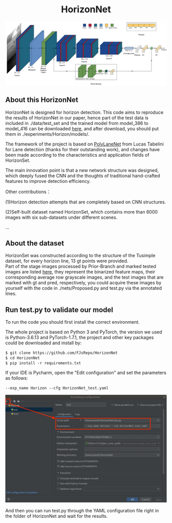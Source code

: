 <div align="center">

# HorizonNet
![HorizonNet](figures/HorizonNet.png "HorizonNet")
</div>

## About this HorizonNet
HorizonNet is designed for horizon detection.
This code aims to reproduce the results of HorizonNet in our paper, hence part of the test data is included in ./data/test_set and 
the trained model from model_386 to model_416 can be downloaded [here](https://drive.google.com/drive/folders/1Vt3C1QYJJp4FzUwde7bj444rH5MgxEIv?usp=sharing), and after download, you should put them in ./experiments/Horizon/models/.

The framework of the project is based on [PolyLaneNet](https://github.com/lucastabelini/PolyLaneNet) from Lucas Tabelini for Lane detection (thanks for their outstanding work),
and changes have been made according to the characteristics and application fields of HorizonSet.
 
The main innovation point is that a new network structure was designed, which deeply fused the CNN and the thoughts of traditional hand-crafted features to improve detection efficiency.

Other contributions：

(1)Horizon detection attempts that are completely based on CNN structures.

(2)Self-built dataset named HorizonSet, which contains more than 6000 images with six sub-datasets under different scenes.

...

## About the dataset
HorizonSet was constructed according to the structure of the Tusimple dataset, for every horizon line, 13 gt points were provided.  
Part of the stage images processed by Prior-Branch and marked tested images are listed [here](https://drive.google.com/drive/folders/142CuEn3hGg2kOixNX4qcallDWM_VRgNX?usp=sharing), they represent the binarized 
feature maps, their corresponding average row grayscale images, and the test images that are marked with gt and pred, respectively, you could acquire these images by yourself with the code in ./nets/Proposed.py and test.py via the annotated lines.

## Run test.py to validate our model
To run the code you should first install the correct environment.

The whole project is based on Python 3 and PyTorch, the version we used is Python-3.6.13 and PyTorch-1.7.1, 
the project and other key packages could be downloaded and install by:

```
$ git clone https://github.com/FJsRepo/HorizonNet
$ cd HorizonNet
$ pip install -r requirements.txt
```

If your IDE is Pycharm, open the "Edit configuration" and set the parameters as follows:
```
--exp_name Horizon --cfg HorizonNet_test.yaml
```
![Setting](figures/Setting.jpg "Setting")

And then you can run test.py through the YAML configuration file right in the folder of HorizonNet and wait for the results.

